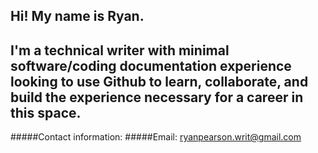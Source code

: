 ## Hi! My name is Ryan. 

## I'm a technical writer with minimal software/coding documentation experience looking to use Github to learn, collaborate, and build the experience necessary for a career in this space. 

#####Contact information: 
#####Email: ryanpearson.writ@gmail.com
<!--
**ryan-m-pearson/ryan-m-pearson** is a ✨ _special_ ✨ repository because its `README.md` (this file) appears on your GitHub profile.

Here are some ideas to get you started:

- 🔭 I’m currently working on ...
- 🌱 I’m currently learning ...
- 👯 I’m looking to collaborate on ...
- 🤔 I’m looking for help with ...
- 💬 Ask me about ...
- 📫 How to reach me: ...
- 😄 Pronouns: ...
- ⚡ Fun fact: ...
-->
